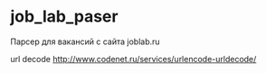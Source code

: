 # job_lab_paser
Парсер для вакансий с сайта joblab.ru

url decode http://www.codenet.ru/services/urlencode-urldecode/
